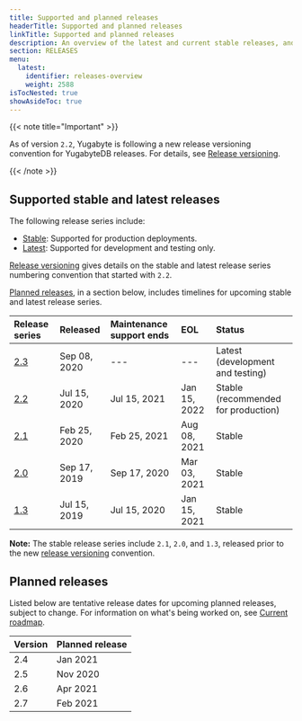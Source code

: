 ```yaml
---
title: Supported and planned releases
headerTitle: Supported and planned releases
linkTitle: Supported and planned releases
description: An overview of the latest and current stable releases, and planned releases.
section: RELEASES
menu:
  latest:
    identifier: releases-overview
    weight: 2588 
isTocNested: true
showAsideToc: true
---
```


{{< note title="Important" >}}

As of version `2.2`, Yugabyte is following a new release versioning convention for YugabyteDB releases.  For details, see [Release versioning](../versioning).

{{< /note >}}

## Supported stable and latest releases

The following release series include:

- [Stable](../versioning/#stable-releases): Supported for production deployments.
- [Latest](../versioning/#latest-releases): Supported for development and testing only.

[Release versioning](../versioning) gives details on the stable and latest release series numbering convention that started with `2.2`.

[Planned releases](#planned-releases), in a section below, includes timelines for upcoming stable and latest release series.

| Release series                    | Released     | Maintenance support ends | EOL          | Status                              |
| :-------------------------------- | :----------- | :----------------------- | :----------- | :----------------------------------- |
| [2.3](../whats-new)               | Sep 08, 2020 | ---                      | ---          | Latest (development and testing)
| [2.2](../earlier-releases/v2.2.0) | Jul 15, 2020 | Jul 15, 2021             | Jan 15, 2022 | Stable (recommended for production)
| [2.1](../earlier-releases/v2.1.0) | Feb 25, 2020 | Feb 25, 2021             | Aug 08, 2021 | Stable
| [2.0](../earlier-releases/v2.0.0) | Sep 17, 2019 | Sep 17, 2020             | Mar 03, 2021 | Stable
| [1.3](../earlier-releases/v1.3.0) | Jul 15, 2019 | Jul 15, 2020             | Jan 15, 2021 | Stable

**Note:** The stable release series include `2.1`, `2.0`, and `1.3`, released prior to the new [release versioning](../) convention.

## Planned releases

Listed below are tentative release dates for upcoming planned releases, subject to change. For information on what's being worked on, see [Current roadmap](https://github.com/yugabyte/yugabyte-db#current-roadmap).

| Version | Planned release |
| :------ | --------------- |
| 2.4     | Jan 2021        |
| 2.5     | Nov 2020        |
| 2.6     | Apr 2021        |
| 2.7     | Feb 2021        |
